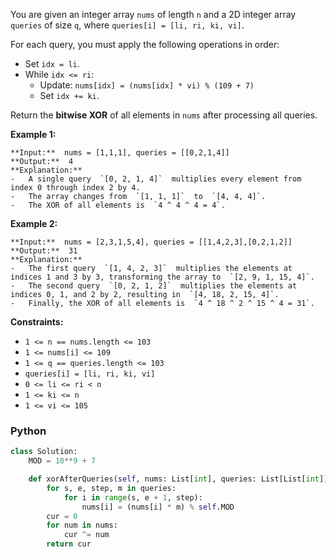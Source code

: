 You are given an integer array  `nums`  of length  `n`  and a 2D integer array  `queries`  of size  `q`, where  `queries[i] = [li, ri, ki, vi]`.

For each query, you must apply the following operations in order:

-   Set  `idx = li`.
-   While  `idx <= ri`:
    -   Update:  `nums[idx] = (nums[idx] * vi) % (109 + 7)`
    -   Set  `idx += ki`.

Return the  **bitwise XOR**  of all elements in  `nums`  after processing all queries.

**Example 1:**
```
**Input:**  nums = [1,1,1], queries = [[0,2,1,4]]
**Output:**  4
**Explanation:**
-   A single query  `[0, 2, 1, 4]`  multiplies every element from index 0 through index 2 by 4.
-   The array changes from  `[1, 1, 1]`  to  `[4, 4, 4]`.
-   The XOR of all elements is  `4 ^ 4 ^ 4 = 4`.
```

**Example 2:**
```
**Input:**  nums = [2,3,1,5,4], queries = [[1,4,2,3],[0,2,1,2]]
**Output:**  31
**Explanation:**
-   The first query  `[1, 4, 2, 3]`  multiplies the elements at indices 1 and 3 by 3, transforming the array to  `[2, 9, 1, 15, 4]`.
-   The second query  `[0, 2, 1, 2]`  multiplies the elements at indices 0, 1, and 2 by 2, resulting in  `[4, 18, 2, 15, 4]`.
-   Finally, the XOR of all elements is  `4 ^ 18 ^ 2 ^ 15 ^ 4 = 31`.
```

**Constraints:**

-   `1 <= n == nums.length <= 103`
-   `1 <= nums[i] <= 109`
-   `1 <= q == queries.length <= 103`
-   `queries[i] = [li, ri, ki, vi]`
-   `0 <= li <= ri < n`
-   `1 <= ki <= n`
-   `1 <= vi <= 105`


### Python
```py
class Solution:
    MOD = 10**9 + 7

    def xorAfterQueries(self, nums: List[int], queries: List[List[int]]) -> int:
        for s, e, step, m in queries:
            for i in range(s, e + 1, step):
                nums[i] = (nums[i] * m) % self.MOD
        cur = 0
        for num in nums:
            cur ^= num
        return cur
```